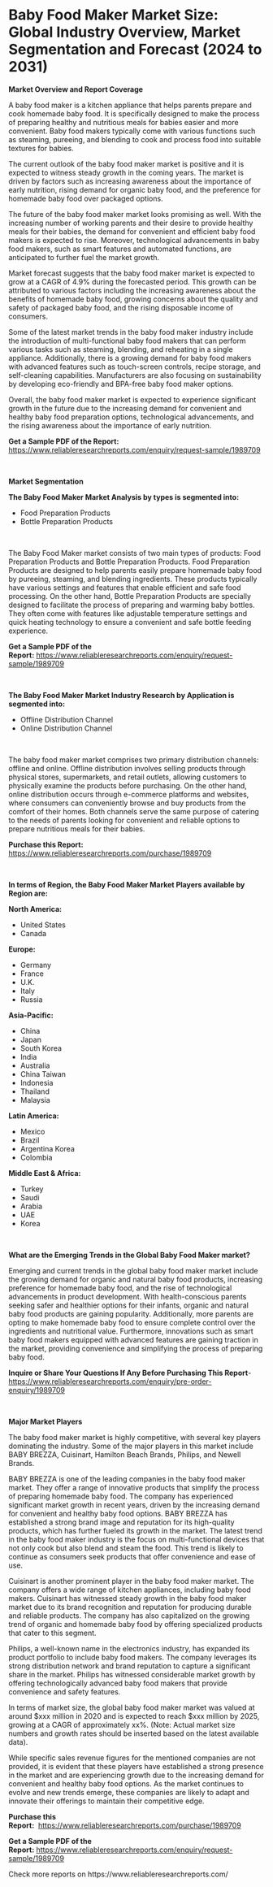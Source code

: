 <p><h1>Baby Food Maker Market Size: Global Industry Overview, Market Segmentation and Forecast (2024 to 2031)</h1></p><p><strong>Market Overview and Report Coverage</strong></p>
<p><p>A baby food maker is a kitchen appliance that helps parents prepare and cook homemade baby food. It is specifically designed to make the process of preparing healthy and nutritious meals for babies easier and more convenient. Baby food makers typically come with various functions such as steaming, pureeing, and blending to cook and process food into suitable textures for babies. </p><p>The current outlook of the baby food maker market is positive and it is expected to witness steady growth in the coming years. The market is driven by factors such as increasing awareness about the importance of early nutrition, rising demand for organic baby food, and the preference for homemade baby food over packaged options. </p><p>The future of the baby food maker market looks promising as well. With the increasing number of working parents and their desire to provide healthy meals for their babies, the demand for convenient and efficient baby food makers is expected to rise. Moreover, technological advancements in baby food makers, such as smart features and automated functions, are anticipated to further fuel the market growth.</p><p>Market forecast suggests that the baby food maker market is expected to grow at a CAGR of 4.9% during the forecasted period. This growth can be attributed to various factors including the increasing awareness about the benefits of homemade baby food, growing concerns about the quality and safety of packaged baby food, and the rising disposable income of consumers. </p><p>Some of the latest market trends in the baby food maker industry include the introduction of multi-functional baby food makers that can perform various tasks such as steaming, blending, and reheating in a single appliance. Additionally, there is a growing demand for baby food makers with advanced features such as touch-screen controls, recipe storage, and self-cleaning capabilities. Manufacturers are also focusing on sustainability by developing eco-friendly and BPA-free baby food maker options. </p><p>Overall, the baby food maker market is expected to experience significant growth in the future due to the increasing demand for convenient and healthy baby food preparation options, technological advancements, and the rising awareness about the importance of early nutrition.</p></p>
<p><strong>Get a Sample PDF of the Report:</strong> <a href="https://www.reliableresearchreports.com/enquiry/request-sample/1989709">https://www.reliableresearchreports.com/enquiry/request-sample/1989709</a></p>
<p>&nbsp;</p>
<p><strong>Market Segmentation</strong></p>
<p><strong>The Baby Food Maker Market Analysis by types is segmented into:</strong></p>
<p><ul><li>Food Preparation Products</li><li>Bottle Preparation Products</li></ul></p>
<p>&nbsp;</p>
<p><p>The Baby Food Maker market consists of two main types of products: Food Preparation Products and Bottle Preparation Products. Food Preparation Products are designed to help parents easily prepare homemade baby food by pureeing, steaming, and blending ingredients. These products typically have various settings and features that enable efficient and safe food processing. On the other hand, Bottle Preparation Products are specially designed to facilitate the process of preparing and warming baby bottles. They often come with features like adjustable temperature settings and quick heating technology to ensure a convenient and safe bottle feeding experience.</p></p>
<p><strong>Get a Sample PDF of the Report:</strong>&nbsp;<a href="https://www.reliableresearchreports.com/enquiry/request-sample/1989709">https://www.reliableresearchreports.com/enquiry/request-sample/1989709</a></p>
<p>&nbsp;</p>
<p><strong>The Baby Food Maker Market Industry Research by Application is segmented into:</strong></p>
<p><ul><li>Offline Distribution Channel</li><li>Online Distribution Channel</li></ul></p>
<p>&nbsp;</p>
<p><p>The baby food maker market comprises two primary distribution channels: offline and online. Offline distribution involves selling products through physical stores, supermarkets, and retail outlets, allowing customers to physically examine the products before purchasing. On the other hand, online distribution occurs through e-commerce platforms and websites, where consumers can conveniently browse and buy products from the comfort of their homes. Both channels serve the same purpose of catering to the needs of parents looking for convenient and reliable options to prepare nutritious meals for their babies.</p></p>
<p><strong>Purchase this Report:</strong>&nbsp; <a href="https://www.reliableresearchreports.com/purchase/1989709">https://www.reliableresearchreports.com/purchase/1989709</a></p>
<p>&nbsp;</p>
<p><strong>In terms of Region, the Baby Food Maker Market Players available by Region are:</strong></p>
<p>
    <p> <strong> North America: </strong>
        <ul>
            <li>United States</li>
            <li>Canada</li>
        </ul>
        </p> 
    <p> <strong> Europe: </strong>
        <ul>
            <li>Germany</li>
            <li>France</li>
            <li>U.K.</li>
            <li>Italy</li>
            <li>Russia</li>
        </ul>
        </p> 
    <p> <strong> Asia-Pacific: </strong>
        <ul>
            <li>China</li>
            <li>Japan</li>
            <li>South Korea</li>
            <li>India</li>
            <li>Australia</li>
            <li>China Taiwan</li>
            <li>Indonesia</li>
            <li>Thailand</li>
            <li>Malaysia</li>
        </ul>
        </p> 
    <p> <strong> Latin America: </strong>
        <ul>
            <li>Mexico</li>
            <li>Brazil</li>
            <li>Argentina Korea</li>
            <li>Colombia</li>
        </ul>
        </p> 
    <p> <strong> Middle East & Africa: </strong>
        <ul>
            <li>Turkey</li>
            <li>Saudi</li>
            <li>Arabia</li>
            <li>UAE</li>
            <li>Korea</li>
        </ul>
    </p>
    </p>
<p>&nbsp;</p>
<p><strong>What are the Emerging Trends in the Global Baby Food Maker market?</strong></p>
<p><p>Emerging and current trends in the global baby food maker market include the growing demand for organic and natural baby food products, increasing preference for homemade baby food, and the rise of technological advancements in product development. With health-conscious parents seeking safer and healthier options for their infants, organic and natural baby food products are gaining popularity. Additionally, more parents are opting to make homemade baby food to ensure complete control over the ingredients and nutritional value. Furthermore, innovations such as smart baby food makers equipped with advanced features are gaining traction in the market, providing convenience and simplifying the process of preparing baby food.</p></p>
<p><strong>Inquire or Share Your Questions If Any Before Purchasing This Report</strong>- <a href="https://www.reliableresearchreports.com/enquiry/pre-order-enquiry/1989709">https://www.reliableresearchreports.com/enquiry/pre-order-enquiry/1989709</a></p>
<p>&nbsp;</p>
<p><strong>Major Market Players</strong></p>
<p><p>The baby food maker market is highly competitive, with several key players dominating the industry. Some of the major players in this market include BABY BREZZA, Cuisinart, Hamilton Beach Brands, Philips, and Newell Brands.</p><p>BABY BREZZA is one of the leading companies in the baby food maker market. They offer a range of innovative products that simplify the process of preparing homemade baby food. The company has experienced significant market growth in recent years, driven by the increasing demand for convenient and healthy baby food options. BABY BREZZA has established a strong brand image and reputation for its high-quality products, which has further fueled its growth in the market. The latest trend in the baby food maker industry is the focus on multi-functional devices that not only cook but also blend and steam the food. This trend is likely to continue as consumers seek products that offer convenience and ease of use.</p><p>Cuisinart is another prominent player in the baby food maker market. The company offers a wide range of kitchen appliances, including baby food makers. Cuisinart has witnessed steady growth in the baby food maker market due to its brand recognition and reputation for producing durable and reliable products. The company has also capitalized on the growing trend of organic and homemade baby food by offering specialized products that cater to this segment.</p><p>Philips, a well-known name in the electronics industry, has expanded its product portfolio to include baby food makers. The company leverages its strong distribution network and brand reputation to capture a significant share in the market. Philips has witnessed considerable market growth by offering technologically advanced baby food makers that provide convenience and safety features.</p><p>In terms of market size, the global baby food maker market was valued at around $xxx million in 2020 and is expected to reach $xxx million by 2025, growing at a CAGR of approximately xx%. (Note: Actual market size numbers and growth rates should be inserted based on the latest available data).</p><p>While specific sales revenue figures for the mentioned companies are not provided, it is evident that these players have established a strong presence in the market and are experiencing growth due to the increasing demand for convenient and healthy baby food options. As the market continues to evolve and new trends emerge, these companies are likely to adapt and innovate their offerings to maintain their competitive edge.</p></p>
<p><strong>Purchase this Report:</strong>&nbsp;&nbsp;<a href="https://www.reliableresearchreports.com/purchase/1989709">https://www.reliableresearchreports.com/purchase/1989709</a></p>
<p></p>
<p><strong>Get a Sample PDF of the Report:</strong>&nbsp;<a href="https://www.reliableresearchreports.com/enquiry/request-sample/1989709">https://www.reliableresearchreports.com/enquiry/request-sample/1989709</a></p>
<p>Check more reports on https://www.reliableresearchreports.com/</p>